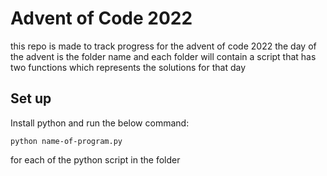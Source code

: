 # Advent of Code 2022

this repo is made to track progress for the advent of code 2022
the day of the advent is the folder name and each folder will contain a script that has two functions which represents the solutions for that day

## Set up
Install python and run the below command: 
```
python name-of-program.py
```
for each of the python script in the folder